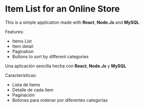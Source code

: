 # Item List for an Online Store

This is a simple application made with **React**, **Node.Js** and **MySQL**

Features:
- Items List
- Item detail
- Pagination
- Buttons to sort by different categories


Una aplicación sencilla hecha con **React**, **Node.Js** y **MySQL**

Características:
- Lista de items
- Detalle de cada item
- Paginación
- Botones para ordenar por diferentes categorías
